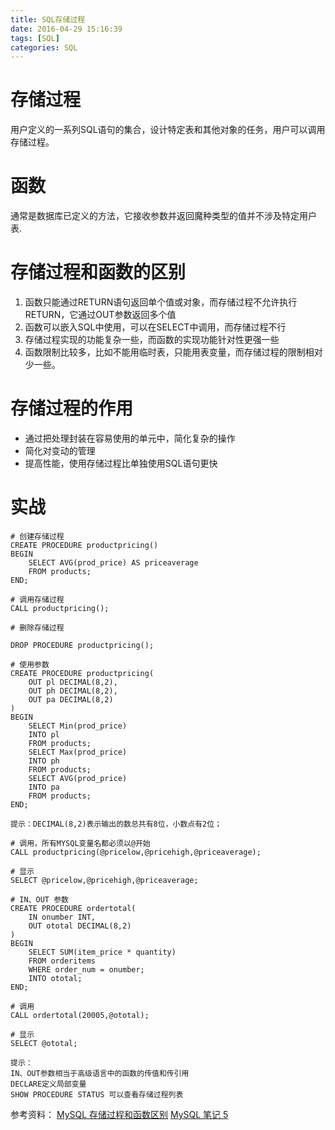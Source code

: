 ```yaml
---
title: SQL存储过程
date: 2016-04-29 15:16:39
tags: [SQL]
categories: SQL
---
```

# 存储过程
用户定义的一系列SQL语句的集合，设计特定表和其他对象的任务，用户可以调用存储过程。

# 函数
通常是数据库已定义的方法，它接收参数并返回魔种类型的值并不涉及特定用户表.

# 存储过程和函数的区别
1. 函数只能通过RETURN语句返回单个值或对象，而存储过程不允许执行RETURN，它通过OUT参数返回多个值
2. 函数可以嵌入SQL中使用，可以在SELECT中调用，而存储过程不行
3. 存储过程实现的功能复杂一些，而函数的实现功能针对性更强一些
4. 函数限制比较多，比如不能用临时表，只能用表变量，而存储过程的限制相对少一些。

# 存储过程的作用
- 通过把处理封装在容易使用的单元中，简化复杂的操作
- 简化对变动的管理
- 提高性能，使用存储过程比单独使用SQL语句更快
# 实战
```
# 创建存储过程
CREATE PROCEDURE productpricing()
BEGIN
	SELECT AVG(prod_price) AS priceaverage
    FROM products;
END;

# 调用存储过程
CALL productpricing();

# 删除存储过程

DROP PROCEDURE productpricing();

# 使用参数
CREATE PROCEDURE productpricing(
	OUT pl DECIMAL(8,2),
    OUT ph DECIMAL(8,2),
    OUT pa DECIMAL(8,2)
)
BEGIN
	SELECT Min(prod_price)
    INTO pl
    FROM products;
    SELECT Max(prod_price)
    INTO ph
    FROM products;
	SELECT AVG(prod_price)
    INTO pa
    FROM products;
END;

提示：DECIMAL(8,2)表示输出的数总共有8位，小数点有2位；

# 调用，所有MYSQL变量名都必须以@开始
CALL productpricing(@pricelow,@pricehigh,@priceaverage);

# 显示
SELECT @pricelow,@pricehigh,@priceaverage;

# IN、OUT 参数
CREATE PROCEDURE ordertotal(
	IN onumber INT,
    OUT ototal DECIMAL(8,2)
)
BEGIN
	SELECT SUM(item_price * quantity)
    FROM orderitems
    WHERE order_num = onumber;
    INTO ototal;
END;

# 调用
CALL ordertotal(20005,@ototal);

# 显示
SELECT @ototal;

提示：
IN、OUT参数相当于高级语言中的函数的传值和传引用
DECLARE定义局部变量
SHOW PROCEDURE STATUS 可以查看存储过程列表

```



参考资料：
[MySQL 存储过程和函数区别](http://fqk.io/mysql-proceduce-function-diff/)
[MySQL 笔记 5](http://fqk.io/note-mysql-5/)
